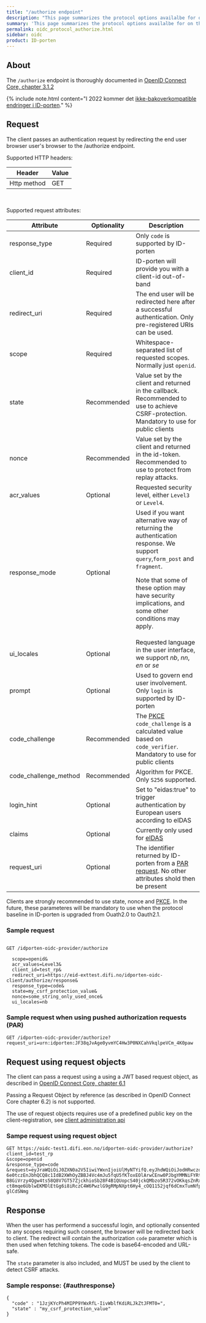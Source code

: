 ```yaml
---
title: "/authorize endpoint"
description: "This page summarizes the protocol options availalbe for on the /authorize endpoint for ID-porten OIDC Provider"
summary: 'This page summarizes the protocol options availalbe for on the /authorize endpoint for ID-porten OIDC Provider'
permalink: oidc_protocol_authorize.html
sidebar: oidc
product: ID-porten
---
```


## About

The `/authorize` endpoint is thoroughly documented in [OpenID Connect Core, chapter 3.1.2](https://openid.net/specs/openid-connect-core-1_0.html#AuthorizationEndpoint)

{% include note.html content="I 2022 kommer det [ikke-bakoverkompatible endringer i ID-porten](oidc_protocol_nye_idporten.html)." %}

## Request

The client passes an authentication request by redirecting the end user browser user's browser to the /authorize endpoint.

Supported HTTP headers:

| Header  | Value |
| --- | --- |
|Http method|GET|

&nbsp;

Supported request attributes:

| Attribute  | Optionality | Description |
| --- | --- | --- |
| response_type | Required | Only `code` is supported by ID-porten |
| client\_id | Required | ID-porten will provide you with a client-id out-of-band|
| redirect\_uri | Required |The end user will be redirected here after a successful authentication.  Only pre-registered URIs can be used.  |
| scope |  Required |Whitespace-separated list of requested scopes.  Normally just `openid`.  |
| state | Recommended | Value set by the client and returned in the callback.  Recommended to use to achieve CSRF-protection. Mandatory to use for public clients|
| nonce | Recommended |Value set by the client and returned in the id-token. Recommended to use to protect from replay attacks. |
| acr\_values | Optional | Requested security level, either `Level3` or  `Level4`.  |
| response_mode | Optional | Used if you want alternative way of returning the authentication response. We support `query`,`form_post` and `fragment`. <p/>Note that some of these option may have security implications, and some other conditions may apply.   |
| ui\_locales | Optional | Requested language in the user interface, we support *nb*, *nn*, *en* or *se* |
| prompt | Optional | Used to govern end user involvement.  Only `login` is supported by ID-porten  |
| code_challenge   | Recommended  | The [PKCE](oicd_func_pkce.html) `code_challenge` is a calculated value based on `code_verifier`.  Mandatory to use for public clients |
| code_challenge_method   | Recommended   | Algorithm for PKCE. Only `S256` supported.  |
|login_hint   | Optional   | Set to "eidas:true" to trigger authentication by European users according to eIDAS   |
|claims   | Optional  | Currently only used for [eIDAS](oidc_func_eidas.html)|
|request_uri| Optional | The identifier returned by ID-porten from a [PAR request](oidc_protocol_par.html). No other attributes shold then be present |


Clients are strongly recommended to use state, nonce and [PKCE](oidc_func_pkce.html).  In the future, these parameteres will be mandatory to use when the protocol baseline in ID-porten is upgraded from Ouath2.0 to Oauth2.1.


### Sample request

```

GET /idporten-oidc-provider/authorize

  scope=openid&
  acr_values=Level3&
  client_id=test_rp&
  redirect_uri=https://eid-exttest.difi.no/idporten-oidc-client/authorize/response&
  response_type=code&
  state=my_csrf_protection_value&
  nonce=some_string_only_used_once&
  ui_locales=nb

```

### Sample request when using pushed authorization requests (PAR)

```
GET /idporten-oidc-provider/authorize?request_uri=urn:idporten:JF38qJvAge0yvmYC4Hw3P0NXCahVkqlpeVCm_4K0paw
```

## Request using request objects

The client can pass a request using a using a JWT based request object, as described in [OpenID Connect Core, chapter 6.1](https://openid.net/specs/openid-connect-core-1_0.html#JWTRequests)

Passing a Request Object by reference (as described in OpenID Connect Core chapter 6.2) is not supported.

The use of request objects requires use of a predefined public key on the client-registration, see [client administration api](oidc_api_admin.html#bruk-av-asymmetrisk-nøkkel)

### Sampe request using request object

```
GET https://oidc-test1.difi.eon.no/idporten-oidc-provider/authorize?
client_id=test_rp
&scope=openid
&response_type=code
&request=eyJraWQiOiJ0ZXN0a2V5IiwiYWxnIjoiUlMyNTYifQ.eyJhdWQiOiJodHRwczovL29pZGMtdGVzdDEuZGlmaS5lb24ubm8vaWRwb3J0ZW4tb2lkYy1wcm92aWRlci8iLCJ1aV9sb2NhbGVzIjoibmIiLCJzY29wZSI6Im9wZW5pZCBwcm9maWxlIiwiYWNyX3ZhbHVlcyI6IkxldmVsMyIsImlzcyI6InRlc3RfcnAiLCJyZXNwb25zZV90eXBlIjoiY29kZSIsInJlZGlyZWN0X3VyaSI6Imh0dHBzOi8vZWlkLWV4dHRlc3QuZGlmaS5uby9pZHBvcnRlbi1vaWRjLWNsaWVudC9hdXRob3JpemUvcmVzcG9uc2UiLCJleHAiOjE1OTM1OTc2NTksImlhdCI6MTU5MzU5NzUzOSwiY2xpZW50X2lkIjoidGVzdF9ycCIsImp0aSI6IjZlNTFjNjBjLTcxZDQtNDMxZi04NTBjLWY0ODNiYzMwZjYzMyJ9.fKPx1HAW8XqxyabtiRtT90uzIZoY0GS6BmPEaKOKDkDYQExLp1jNcLZNpMVKBkk8ZXGZG7HR62o-6e0tczEnJbhQCQ8c1IdB2XWhOyZBBJ4Vc4mJu5fqU5fKToxEOlArwCEnw0PJbgYMMNiFYRt-B8GiVrzy4Qgw4ts58Q8V7GT57ZjckhioSb28F4B1QUopcS40jckQMbzo5R372vOKkqsZnRxcxJttwQ65ALDV454Cwc_tVYr6B1z7D2SpN-ct8mqe6UblwEKMDlEtGg6i8iRczC4W6PwzlG9gRMpNXpt6Hy4_cOQ1152jqf6dCmxTumNfp568naKu_-glCdSNmg
```

## Response

When the user has performend a successful login, and optionally consented to any scopes requiring such consent, the browser will be redirected back to client.  The redirect will contain the authorization `code` parameter which is then used when fetching tokens. The code is base64-encoded and URL-safe.

The `state` parameter is also included, and MUST be used by the client to detect CSRF attacks.


### Sample response: {#authresponse}

```
{
  "code" : "1JzjKYcPh4MIPP9YWxRfL-IivWblfKdiRLJkZtJFMT0=",
  "state" : "my_csrf_protection_value"
}
```
